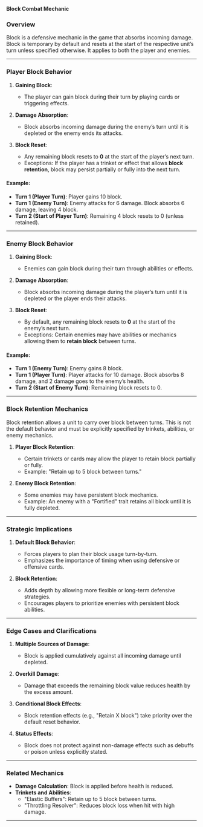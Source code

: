 **Block Combat Mechanic**

### Overview
Block is a defensive mechanic in the game that absorbs incoming damage. Block is temporary by default and resets at the start of the respective unit’s turn unless specified otherwise. It applies to both the player and enemies.

---

### **Player Block Behavior**
1. **Gaining Block**:
   - The player can gain block during their turn by playing cards or triggering effects.

2. **Damage Absorption**:
   - Block absorbs incoming damage during the enemy’s turn until it is depleted or the enemy ends its attacks.

3. **Block Reset**:
   - Any remaining block resets to **0** at the start of the player’s next turn.
   - Exceptions: If the player has a trinket or effect that allows **block retention**, block may persist partially or fully into the next turn.

#### Example:
- **Turn 1 (Player Turn)**: Player gains 10 block.
- **Turn 1 (Enemy Turn)**: Enemy attacks for 6 damage. Block absorbs 6 damage, leaving 4 block.
- **Turn 2 (Start of Player Turn)**: Remaining 4 block resets to 0 (unless retained).

---

### **Enemy Block Behavior**
1. **Gaining Block**:
   - Enemies can gain block during their turn through abilities or effects.

2. **Damage Absorption**:
   - Block absorbs incoming damage during the player’s turn until it is depleted or the player ends their attacks.

3. **Block Reset**:
   - By default, any remaining block resets to **0** at the start of the enemy’s next turn.
   - Exceptions: Certain enemies may have abilities or mechanics allowing them to **retain block** between turns.

#### Example:
- **Turn 1 (Enemy Turn)**: Enemy gains 8 block.
- **Turn 1 (Player Turn)**: Player attacks for 10 damage. Block absorbs 8 damage, and 2 damage goes to the enemy’s health.
- **Turn 2 (Start of Enemy Turn)**: Remaining block resets to 0.

---

### **Block Retention Mechanics**
Block retention allows a unit to carry over block between turns. This is not the default behavior and must be explicitly specified by trinkets, abilities, or enemy mechanics.

1. **Player Block Retention**:
   - Certain trinkets or cards may allow the player to retain block partially or fully.
   - Example: "Retain up to 5 block between turns."

2. **Enemy Block Retention**:
   - Some enemies may have persistent block mechanics.
   - Example: An enemy with a "Fortified" trait retains all block until it is fully depleted.

---

### **Strategic Implications**
1. **Default Block Behavior**:
   - Forces players to plan their block usage turn-by-turn.
   - Emphasizes the importance of timing when using defensive or offensive cards.

2. **Block Retention**:
   - Adds depth by allowing more flexible or long-term defensive strategies.
   - Encourages players to prioritize enemies with persistent block abilities.

---

### **Edge Cases and Clarifications**
1. **Multiple Sources of Damage**:
   - Block is applied cumulatively against all incoming damage until depleted.

2. **Overkill Damage**:
   - Damage that exceeds the remaining block value reduces health by the excess amount.

3. **Conditional Block Effects**:
   - Block retention effects (e.g., "Retain X block") take priority over the default reset behavior.

4. **Status Effects**:
   - Block does not protect against non-damage effects such as debuffs or poison unless explicitly stated.


---

### **Related Mechanics**
- **Damage Calculation**: Block is applied before health is reduced.
- **Trinkets and Abilities**:
  - "Elastic Buffers": Retain up to 5 block between turns.
  - "Throttling Resolver": Reduces block loss when hit with high damage.

---
